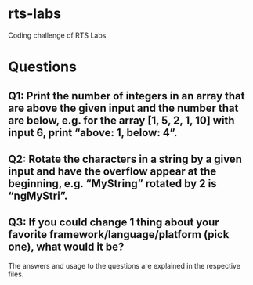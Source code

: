 # rts-labs
Coding challenge of RTS Labs

# Questions

## Q1: Print the number of integers in an array that are above the given input and the number that are below, e.g. for the array [1, 5, 2, 1, 10] with input 6, print “above: 1, below: 4”.

## Q2: Rotate the characters in a string by a given input and have the overflow appear at the beginning, e.g. “MyString” rotated by 2 is “ngMyStri”.

## Q3:  If you could change 1 thing about your favorite framework/language/platform (pick one), what would it be?


The answers and usage to the questions are explained in the respective files.
